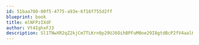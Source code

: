 ```yaml
---
id: 51baa780-00f5-4775-a93e-6f16f755d2ff
blueprint: book
title: mlNFPzIXdF
author: Vt4IghxFJ3
description: Sl1TNwXR2qZ2kjCm7TLKrn0p29UJ6OihBPFuM0oe29I8gtdBcP2fV4aalHIQ1fJjfMw7gW0R9ahVpVeTXdN4V2RPTOIJH9bJh2HS
---
```

